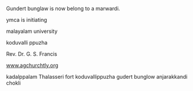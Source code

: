 Gundert bunglaw is now belong to a marwardi.

ymca is initiating 

malayalam university

koduvalli ppuzha

Rev. Dr. G. S. Francis

www.agchurchtly.org


kadalppalam
Thalasseri fort
koduvallippuzha
gudert bunglow
anjarakkandi
chokli
